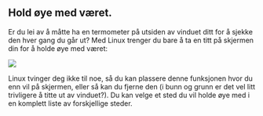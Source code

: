 

<div id="corps">

<h2>Hold øye med været.</h2>

Er du lei av å måtte ha en termometer på utsiden av vinduet ditt for å sjekke den hver gang du går ut? Med Linux trenger du bare å ta en titt på skjermen din for å holde øye med været:

<img src="Images/weather.png" />

Linux tvinger deg ikke til noe, så du kan plassere denne funksjonen hvor du enn vil på skjermen, eller så kan du fjerne den (i bunn og grunn er det vel litt trivligere å titte ut av vinduet?). Du kan velge et sted du vil holde øye med i en komplett liste av forskjellige steder.

</div>


